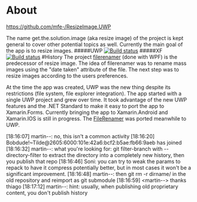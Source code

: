 # About

https://github.com/mfe-/ResizeImage.UWP

The name get.the.solution.image (aka resize image) of the project is kept general to cover other potential topics as well. Currently the main goal of the app is to resize images.
#####UWP
[![Build status](https://build.appcenter.ms/v0.1/apps/9f10628c-39c0-4311-bcb9-178f4e0e27cb/branches/master/badge)](https://appcenter.ms)
#####XF
[![Build status](https://femartin.visualstudio.com/Get.the.solution.Image/_apis/build/status/Get.the.solution.Image-Xamarin.Android-CI%20(1))](https://femartin.visualstudio.com/Get.the.solution.Image/_build/latest?definitionId=3)
#History
The project [filerenamer](https://www.mycsharp.de/wbb2/thread.php?threadid=115600) (done with WPF) is the predecessor of resize image. The idea of filerenamer was to rename mass images using the "date taken" attribute of the file. The next step was to resize images according to the users preferences.

At the time the app was created, UWP was the new thing despite its restrictions (file system, file explorer integration). The app started with a single UWP project and grew over time. It took advantage of the new UWP features and the .NET Standard to make it easy to port the app to Xamarin.Forms. Currently bringing the app to Xamarin.Android and Xamarin.IOS is still in progress.  The [FileRenamer](https://www.microsoft.com/de-at/p/file-renamer/9nblggh4rkqt?rtc=1) was ported meanwhile to UWP.

[18:16:07] <thiago> martin-_-_: no, this isn't a common activity
[18:16:20] Bobdude!~Tilde@2605:6000:101e:42a6:bcf2:b5ae:fb66:9aeb has joined
[18:16:32] <thiago> martin-_-_: what you're looking for: git filter-branch with --directory-filter to extract the directory into a completely new history, then you publish that repo
[18:16:46] <j416> Soni: you can try to weak the params to repack to have it compress potentially better, but in most cases it won't be a significant improvement.
[18:16:48] <thiago> martin-_-_: then git rm -r dirname/ in the old repository and reimport as git submodule
[18:16:59] <martin-_-_> thanks thiago
[18:17:12] <thiago> martin-_-_: hint: usually, when publishing old proprietary content, you don't publish history